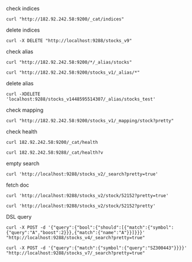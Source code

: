 check indices

```
curl "http://182.92.242.58:9200/_cat/indices"
```

delete indices

```
curl -X DELETE "http://localhost:9288/stocks_v9"
```

check alias

```
curl "http://182.92.242.58:9200/*/_alias/stocks"
```

```
curl "http://182.92.242.58:9200/stocks_v1/_alias/*"
```

delete alias

```
curl -XDELETE 'localhost:9288/stocks_v1448595514307/_alias/stocks_test'
```

check mapping

```
curl "http://182.92.242.58:9200/stocks_v1/_mapping/stock?pretty"
```

check health

```
curl 182.92.242.58:9200/_cat/health
```

```
curl 182.92.242.58:9288/_cat/health?v
```

empty search

```
curl 'http://localhost:9288/stocks_v2/_search?pretty=true'
```

fetch doc

```
curl 'http://localhost:9288/stocks_v2/stock/52152?pretty=true'
```

```
curl 'http://localhost:9288/stocks_v2/stock/52152?pretty'
```

DSL query

```
curl -X POST -d '{"query":{"bool":{"should":[{"match":{"symbol":{"query":"A","boost":2}}},{"match":{"name":"A"}}]}}}' "http://localhost:9288/stocks_v4/_search?pretty=true"
```

```
curl -X POST -d '{"query":{"match":{"symbol":{"query":"SZ300443"}}}}' "http://localhost:9288/stocks_v7/_search?pretty=true"
```